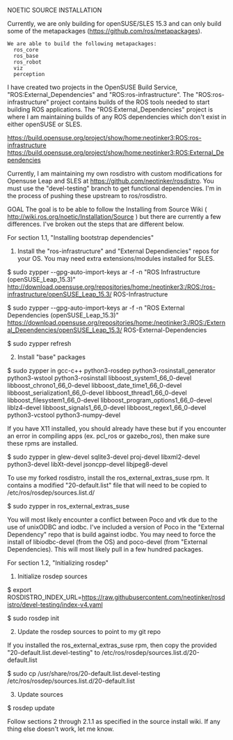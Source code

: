 NOETIC SOURCE INSTALLATION

Currently, we are only building for openSUSE/SLES 15.3 and can only build some of the metapackages (https://github.com/ros/metapackages).

	We are able to build the following metapackages:
	  ros_core
	  ros_base
	  ros_robot
	  viz
	  perception

I have created two projects in the OpenSUSE Build Service, "ROS:External_Dependencies" and "ROS:ros-infrastructure". The "ROS:ros-infrastructure" project contains builds of the ROS tools needed to start building ROS applications. The "ROS:External_Dependencies" project is where I am maintaining builds of any ROS dependencies which don't exist in either openSUSE or SLES.

https://build.opensuse.org/project/show/home:neotinker3:ROS:ros-infrastructure
https://build.opensuse.org/project/show/home:neotinker3:ROS:External_Dependencies

Currently, I am maintaining my own rosdistro with custom modifications for Opensuse Leap and SLES at https://github.com/neotinker/rosdistro. You must use the "devel-testing" branch to get functional dependencies. I'm in the process of pushing these upstream to ros/rosdistro.

GOAL
The goal is to be able to follow the Installing from Source Wiki ( http://wiki.ros.org/noetic/Installation/Source ) but there are currently a few differences. I've broken out the steps that are different below.

For section 1.1, "Installing bootstrap dependencies"

1) Install the "ros-infrastructure" and "External Dependiencies" repos for your OS. You may need extra extensions/modules installed for SLES.

$ sudo zypper --gpg-auto-import-keys ar -f -n "ROS Infrastructure (openSUSE_Leap_15.3)" http://download.opensuse.org/repositories/home:/neotinker3:/ROS:/ros-infrastructure/openSUSE_Leap_15.3/ ROS-Infrastructure

$ sudo zypper --gpg-auto-import-keys ar -f -n "ROS External Dependencies (openSUSE_Leap_15.3)" https://download.opensuse.org/repositories/home:/neotinker3:/ROS:/External_Dependencies/openSUSE_Leap_15.3/ ROS-External-Dependencies

$ sudo zypper refresh

2) Install "base" packages

$ sudo zypper in gcc-c++ python3-rosdep python3-rosinstall_generator python3-wstool python3-rosinstall libboost_system1_66_0-devel libboost_chrono1_66_0-devel libboost_date_time1_66_0-devel libboost_serialization1_66_0-devel libboost_thread1_66_0-devel libboost_filesystem1_66_0-devel libboost_program_options1_66_0-devel liblz4-devel libboost_signals1_66_0-devel libboost_regex1_66_0-devel python3-vcstool python3-numpy-devel

If you have X11 installed, you should already have these but if you encounter an error in compiling apps (ex. pcl_ros or gazebo_ros), then make sure these rpms are installed.

$ sudo zypper in glew-devel sqlite3-devel proj-devel libxml2-devel python3-devel libXt-devel jsoncpp-devel libjpeg8-devel

To use my forked rosdistro, install the ros_external_extras_suse rpm. It contains a modified "20-default.list" file that will need to be copied to /etc/ros/rosdep/sources.list.d/

$ sudo zypper in ros_external_extras_suse

You will most likely encounter a conflict between Poco and vtk due to the use of unixODBC and iodbc. I've included a version of Poco in the "External Dependency" repo that is build against iodbc. You may need to force the install of libiodbc-devel (from the OS) and poco-devel (from "External Dependencies). This will most likely pull in a few hundred packages.

For section 1.2, "Initializing rosdep"

1) Initialize rosdep sources

$ export ROSDISTRO_INDEX_URL=https://raw.githubusercontent.com/neotinker/rosdistro/devel-testing/index-v4.yaml

$ sudo rosdep init

2) Update the rosdep sources to point to my git repo

If you installed the ros_external_extras_suse rpm, then copy the provided "20-default.list.devel-testing" to /etc/ros/rosdep/sources.list.d/20-default.list

$ sudo cp /usr/share/ros/20-default.list.devel-testing /etc/ros/rosdep/sources.list.d/20-default.list

3) Update sources

$ rosdep update

Follow sections 2 through 2.1.1 as specified in the source install wiki. If any thing else doesn't work, let me know.

